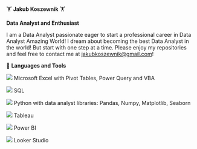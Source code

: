 🏋️ **Jakub Koszewnik** 🏋️

**Data Analyst and Enthusiast**

I am a Data Analyst passionate eager to start a professional career in Data Analyst Amazing World! I dream about becoming the best Data Analyst in the world! But start with one step at a time. Please enjoy my repositories and feel free to contact me at jakubkoszewnik@gmail.com!

🧰 **Languages and Tools**

<img src="https://img.icons8.com/color/120/000000/microsoft-excel-2019.png"/> Microsoft Excel with Pivot Tables, Power Query and VBA

<img src="https://img.icons8.com/color/120/000000/sql.png"/> SQL

<img src="https://img.icons8.com/color/120/000000/python.png"/> Python with data analyst libraries: Pandas, Numpy, Matplotlib, Seaborn

<img src="https://img.icons8.com/color/120/000000/tableau-software.png"/> Tableau

<img src="https://img.icons8.com/color/120/000000/power-bi.png"/> Power BI

<img src="https://img.icons8.com/color/120/000000/looker.png"/> Looker Studio
